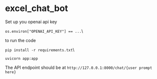 # excel_chat_bot

Set up you openai api key

```os.environ["OPENAI_API_KEY"] == ...```\

to run the code

```pip install -r requirements.txt```\

```uvicorn app:app```

The API endpoint should be at ```http://127.0.0.1:8000/chat/{user prompt here}```
